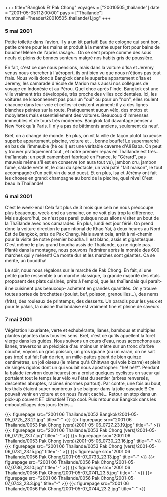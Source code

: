 +++
title="Bangkok Et Pak Chong"
voyages = ["20010505_thailande"]
date = "2001-05-05T12:00:00"
pays = ["Thailande"]
thumbnail="header/20010505_thailande/1.jpg"
+++
### 5 mai 2001

 Petite toilette dans l'avion. Il y a un kit parfait! Eau de cologne qui sent 
bon, petite crème pour les mains et produit à la menthe super fort pour bains 
de bouche! Même de l'après rasage... On se sent propre comme des sous neufs 
et pleins de bonnes senteurs malgré nos habits gris de poussière.

En fait, c'est ce que nous pensions, mais dans la voiture d'Isa et Jeremy venus 
nous chercher à l'aéroport, ils ont bien vu que nous n'étions pas tout frais. 
Nous voilà donc à Bangkok dans le superbe appartement d'Isa et Jeremy, les camarade 
d'école de Marion mais aussi nos collègues de voyage en Indonésie et au Pérou. 
Quel choc après l'Inde. Bangkok est une ville vraiment très développée, très 
proche des villes occidentales. Ici, les voitures ne klaxonnenent pas pour un 
"oui" ou pour un "non", elles roulent chacune dans leur voie et celles-ci existent 
vraiment: il y a des lignes blanches peintes sur la route. Pratiquement aucun 
vélo, des motos et mobylettes mais essentiellement des voitures. Beaucoup d'immenses 
immeubles et de tours très modernes. Bangkok fait davantage penser à New York 
qu'à Paris. Il n'y a pas de bâtiments anciens, seulement du neuf.

Bref, on a changé de monde. En plus, on vit la ville de façon plutôt luxueuse: 
superbe appartement, piscine, voiture et ... bonne bouffe! Le supermarché en 
bas de l'immeuble (hé oui!) est une véritable caverne d'Ali Baba. On peut y 
trouver pratiquement tout , et notre premier repas en Thaïlande est très... 
thaïlandais: un petit camembert fabriqué en France, le "Gérard", pas mauvais 
même s'il est en conserve (on aura tout vu), jambon cru, jambon fumé, salade 
verte et, le clou du spectacle, un vrai pâté "fait maison", le tout accompagné 
d'un petit vin du sud ouest. Et en plus, Isa et Jérémy ont fait les choses en 
grand: champagne au bord de la piscine, quel rêve! C'est beau la Thaïlande!

### 6 mai 2001

C'est le week-end! Cela fait plus de 3 mois que cela ne nous préoccupe plus 
beaucoup, week-end ou semaine, on ne voit plus trop la différence. Mais aujourd'hui, 
ce n'est pas pareil puisque nous allons visiter un bout de la Thaïlande avec 
nos camarades. En plus, lundi est jour férié. On prend donc la voiture direction 
le parc ntional de Khao Yai, à deux heures au Nord Est de Bangkok, près de Pak 
Chang. Mais avant cela, arrêt à mi-chemin pour la visite de notre premier boudha. 
Il est blanc, assis et gigantesque. C'est même le plus grand boudha assis de 
Thaïlande, ça ne rigole pas. Planté dans la montagne, nous pouvons l'admirer 
après la montée des 600 marches qui y mènent! Ca monte dur et les marches sont 
géantes. Ca se mérite, un bouddha!

Le soir, nous nous régalons sur le marché de Pak Chong. En fait, si une petite 
partie ressemble à un marché classique, la grande majorité des étals proposent 
des plats cuisinés, prêts à l'emploi, que les thaïlandais qui paraît-il ne 
cuisinent pas beaucoup- achètent en grandes quantités. On y trouve toutes sortes 
de brochettes (poulet, buf, poisson, grenouilles...), des nems (frits), des rouleaux 
de printemps, des desserts. Un paradis pour les yeux et pour le palais, la cuisine 
thaïlandaise est vraiment fine et pleine de saveurs.

### 7 mai 2001

Végétation luxuriante, verte et exhubérante, lianes, bambous et multiples plantes 
géantes dans tous les sens. Bref, c'est ce qu'ils appellent la forêt vierge 
dans les guides. Nous suivons un cours d'eau, nous accrochons aux lianes, traversons 
un précipice d'au moins un mètre sur un tronc d'arbre couché, voyons un gros 
poisson, un gros iguane (ou un varan, on ne sait pas trop) qui fait l'air de 
rien, un mille-pattes géant de bien quinze centimètres, un joli oiseau (le même 
qu'à Chittwan qui vole bizarre) et plein de singes rigolos dont un qui voulait 
nous apostropher: "hé! hé!?". Pendant la balade (environ deux heures) on a croisé 
quelques cyclistes en sueur qui portaient tout le temps leur vélo vu l'état 
du sentier (arbres renversés, descentes abruptes, racines énormes partout). 
Par contre, une fois au bout, les thaïs étaient super nombreux à se baigner 
dans la jolie cascade!!! On pouvait venir en voiture et on nous l'avait caché... 
Retour en stop dans un pick-up couvert ET climatisé! Trop cool. Puis retour 
sur Bangkok dans les embouteillages des jours fériés...


<div id="TOTO">{{< figurepage src="2001 06 Thailande/0052 Bangkok/2001-05-05_0725_23.21.jpg" title="-"  >}}
{{< figurepage src="2001 06 Thailande/0053 Pak Chong (vers)/2001-05-06_0727_23.19.jpg" title="-"  >}}
{{< figurepage src="2001 06 Thailande/0053 Pak Chong (vers)/2001-05-06_0729_23.17.jpg" title="-"  >}}
{{< figurepage src="2001 06 Thailande/0053 Pak Chong (vers)/2001-05-06_0730_23.16.jpg" title="-"  >}}
{{< figurepage src="2001 06 Thailande/0053 Pak Chong (vers)/2001-05-06_0731_23.15.jpg" title="-"  >}}
{{< figurepage src="2001 06 Thailande/0056 Pak Chong/2001-05-07_0733_23.13.jpg" title="-"  >}}
{{< figurepage src="2001 06 Thailande/0056 Pak Chong/2001-05-07_0736_23.10.jpg" title="-"  >}}
{{< figurepage src="2001 06 Thailande/0056 Pak Chong/2001-05-07_0741_23.5.jpg" title="-"  >}}
{{< figurepage src="2001 06 Thailande/0056 Pak Chong/2001-05-07_0743_23.3.jpg" title="-"  >}}
{{< figurepage src="2001 06 Thailande/0056 Pak Chong/2001-05-07_0744_23.2.jpg" title="-"  >}}
</DIV>

